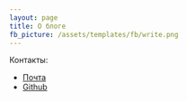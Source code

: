 ```yaml
---
layout: page
title: О блоге
fb_picture: /assets/templates/fb/write.png
---
```



Контакты:

* [Почта](mailto:dnegorov@gmail.com)
* [Github](https://github.com/dnegorov)
